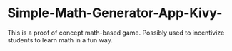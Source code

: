 # Simple-Math-Generator-App-Kivy-
This is a proof of concept math-based game. Possibly used to incentivize students to learn math in a fun way.
